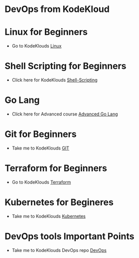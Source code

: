 # DevOps from KodeKloud


# Linux for Beginners
- Go to KodeKlouds [Linux](https://github.com/kodekloudhub/linux-basics-course)

# Shell Scripting for Beginners
- Click here for KodeKlouds [Shell-Scripting](https://github.com/kodekloudhub/shell-scripting-for-beginners-course)

# Go Lang 
- Click here for Advanced course [Advanced Go Lang](https://github.com/kodekloudhub/advanced-golang)

# Git for Beginners
- Take me to KodeKlouds [GIT](https://github.com/kodekloudhub/git-for-beginners-course)

# Terraform for Beginners
- Go to KodeKlouds [Terraform](https://github.com/kodekloudhub/terraform-for-beginners-course)

# Kubernetes for Begineres
- Take me to KodeKlouds [Kubernetes](https://github.com/kodekloudhub/kubernetes-for-beginners)

# DevOps tools Important Points
- Take me to KodeKlouds DevOps repo [DevOps](https://github.com/kodekloudhub/devops-101)
